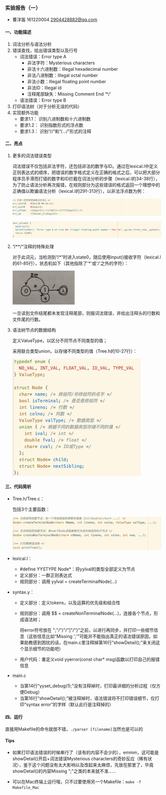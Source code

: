 ### 实验报告（一）

- 曹洋笛  161220004  2904428882@qq.com

#### 一、功能描述

1. 词法分析与语法分析
2. 错误查找，给出错误类型以及行号
   - 词法错误：Error type A
     - 非法字符：Mysterious characters
     - 非法十六进制数：Illegal hexadecimal number
     - 非法八进制数：Illegal octal number
     - 非法小数：Illegal floating point number
     - 非法ID：Illegal id
     - 注释尾部缺失：Missing Comment End ‘*/’
   - 语法错误：Error type B
3. 打印语法树（对于分析无误的代码）
4. 实现额外功能
   - 要求1.1： 识别八进制数和十六进制数
   - 要求1.2： 识别指数形式的浮点数
   - 要求1.3： 识别“//”和“/*…*/”形式的注释

#### 二、亮点

1. 更多的词法错误类型

   词法错误不仅包括非法字符，还包括非法的数字与ID。通过在lexical.l中定义正则表达式的顺序，把错误的数字格式定义在正确的格式之后，可以把大部分程序员手滑而打错的数字和ID拦截在词法分析的步骤（lexical.l的34-38行），为了防止语法分析再次报错，在规则部分为这些错误的格式返回一个理想中的正确值以欺骗语法分析（lexical.l的291-313行），以非法浮点数为例：

   ![1](report_img/1.png)

   ![2](report_img/2.png)

2. “/**/”注释的特殊处理

   对于此词元，当检测到“/*”时进入state0，随后使用input()接收字符（lexical.l的61-85行），状态机如下（其他指除了'\*'或'/'之外的字符）：

   <img src="report_img/3.jpg" alt="3" style="zoom:20%;" />

   一旦读到文件结尾都未发现注释尾部，则报词法错误，并给出注释头的行数和文件尾的行数。

3. 语法树节点的数据结构

   定义ValueType，以区分不同节点不同类型的值；

   采用联合类型union，以存储不同类型的值（Tree.h的10-27行）：

   ![4](report_img/4.png)

#### 三、代码简析

- Tree.h/Tree.c：

  包括3个主要函数：

  ![5](report_img/5.png)

- lexical.l：

  - #define YYSTYPE Node*：将yylval的类型全部定义为节点
  - 定义部分：一群正则表达式
  - 规则部分：调用 yylval = createTerminalNode(...)

- syntax.y：

  - 定义部分：定义tokens，以及运算的优先级和结合性

  - 规则部分：调用 $$ = createNonTerminalNode(...)，连接各个节点，形成语法树；

    将error符号放在 ";"/")"/"]"/"}"之前，以进行再同步，并打印一些细节信息（这些信息比如“Missing ';'”可能并不能指出真正的语法错误原因，如果助教感到困扰的话，在main.c里注释掉第16行“showDetail();”来关闭这个显示细节的功能吧）

  - 用户代码：重定义void yyerror(const char* msg)函数以打印自己的报错信息

- main.c

  - 当第14行“yyset_debug(1);”没有注释掉时，打印最详细的分析过程（仅方便Debug）
  - 当第16行“showDetail();”被注释掉时，语法错误将不打印错误细节，仅打印“syntax error”的字样（默认此行是注释掉的）

#### 四、运行

直接用Makefile的命令就很不错，`./parser [filename]`当然也是可以的

#### Tips

- 如果打印语法错误的时候串行了（该有的内容不会少的），emmm，这可能是showDetail()开启+词法错误Mysterious characters的奇妙反应（稀有状况），鉴于这个问题没有太大影响以及改起来太麻烦，先放在那里了，毕竟showDetail()的内容Missing ";"之类的本来就不准……

- 可以在Mac终端上运行哦，只不过要使用另一个Makefile：`make -f Makefile_Mac`

